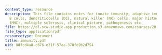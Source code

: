 ```yaml
---
content_type: resource
description: This file contains notes for innate immunity, adaptive immunity, T cells,
  B cells, dendriticcells (DC), natural killer (NK) cells, major histocompatabilitycomplex
  (MHC), multiple sclerosis, clinical picture, pathogenesis etc.
file: https://ol-ocw-studio-app-production.s3.amazonaws.com/courses/20-450-molecular-and-cellular-pathophysiology-be-450-spring-2005/8dfcd4a8c676e31f57aa370fd9b2d794_immunity.pdf
file_type: application/pdf
resourcetype: Document
title: immunity.pdf
uid: 8dfcd4a8-c676-e31f-57aa-370fd9b2d794
---
```

